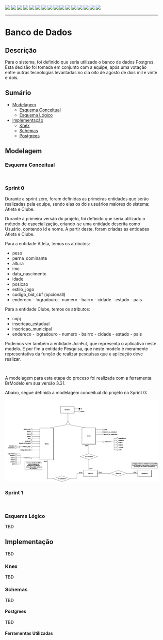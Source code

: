 [![](https://img.shields.io/badge/P%C3%A1gina%20Inicial-323330?style=for-the-badge)](home)
[![](https://img.shields.io/badge/Processos-323330?style=for-the-badge)](processo)
[![](https://img.shields.io/badge/Design/Mockups-323330?style=for-the-badge)](design_mockups)
[![](https://img.shields.io/badge/Instala%C3%A7%C3%A3o-323330?style=for-the-badge)](Instalação)
[![](https://img.shields.io/badge/Escopo%20e%20Cronograma-323330?style=for-the-badge)](escopo)
[![](https://img.shields.io/badge/Arquitetura-323330?style=for-the-badge)](arquitetura)
[![](https://img.shields.io/badge/Configura%C3%A7%C3%A3o-323330?style=for-the-badge)](configuracao)
[![](https://img.shields.io/badge/Utiliza%C3%A7%C3%A3o-323330?style=for-the-badge)](utilizacao)
[![](https://img.shields.io/badge/C%C3%B3digo-323330?style=for-the-badge)](codigo)
[![](https://img.shields.io/badge/Banco%20de%20dados-FF4500?style=for-the-badge)](banco_dados)
[![](https://img.shields.io/badge/Qualidade-323330?style=for-the-badge)](qualidade)
[![](https://img.shields.io/badge/Markdown-323330?style=for-the-badge)](markdown)
[![](https://img.shields.io/badge/ger%C3%AAncia-323330?style=for-the-badge)](gerencia)
[![](https://img.shields.io/badge/squads-323330?style=for-the-badge)](squads)
[![](https://img.shields.io/badge/retrospectivas-323330?style=for-the-badge)](Retro)
[![](https://img.shields.io/badge/estudos-323330?style=for-the-badge)](estudos)

---

# Banco de Dados

## Descrição

Para o sistema, foi definido que seria utilizado o banco de dados Postgres. Esta decisão foi tomada em conjunto com a equipe, após uma votação entre outras tecnologias levantadas no dia oito de agosto de dois mil e vinte e dois.

## Sumário

- [Modelagem](#modelagem)
  - [Esquema Conceitual](#esquema-conceitual)
  - [Esquema Lógico](#esquema-lógico)
- [Implementação](#implementação)
  - [Knex](#knex)
  - [Schemas](#schemas)
  - [Postgrees](#postgrees)

## Modelagem

### Esquema Conceitual

<br>

### Sprint 0


Durante a sprint zero, foram definidas as primeiras entidades que serão realizadas pela equipe, sendo elas os dois usuários maiores do sistema: Atleta e Clube.

Durante a primeira versão do projeto, foi definido que seria utilizado o método de especialização, criando-se uma entidade descrita como Usuário, contendo id e nome. A partir deste, foram criadas as entidades Atleta e Clube.

Para a entidade Atleta, temos os atributos:
- peso
- perna_dominante
- altura
- imc
- data_nascimento
- idade
- posicao
- estilo_jogo
- codigo_bid_cbf (opcionall)
- endereco
      - logradouro
      - numero
      - bairro
      - cidade
      - estado
      - pais

Para a entidade Clube, temos os atributos:
- cnpj
- inscricao_estadual
- inscricao_municipal
- endereco
      - logradouro
      - numero
      - bairro
      - cidade
      - estado
      - pais

Podemos ver também a entidade JoinFut, que representa o aplicativo neste modelo. E por fim a entidade Pesquisa, que neste modelo é meramente representativa da função de realizar pesquisas que a aplicação deve realizar.

<br>

A modelagem para esta etapa do proceso foi realizada com a ferramenta BrModelo em sua versão 3.31.

Abaixo, segue definida a modelagem conceitual do projeto na Sprint 0:

<img src="resources/images/JoinFut_Conceitual.png">

<br>

### Sprint 1

<br>


### Esquema Lógico

TBD

## Implementação

TBD

### Knex

TBD

### Schemas

TBD

#### Postgrees

TBD

#### Ferramentas Utilizadas


